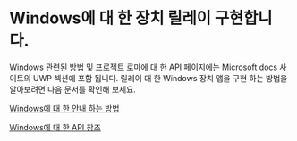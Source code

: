 # <a name="implementing-device-relay-for-windows"></a>Windows에 대 한 장치 릴레이 구현합니다.

Windows 관련된 방법 및 프로젝트 로마에 대 한 API 페이지에는 Microsoft docs 사이트의 UWP 섹션에 포함 됩니다. 릴레이 대 한 Windows 장치 앱을 구현 하는 방법을 알아보려면 다음 문서를 확인해 보세요.

[Windows에 대 한 안내 하는 방법](https://docs.microsoft.com/windows/uwp/launch-resume/connected-apps-and-devices)

[Windows에 대 한 API 참조](https://docs.microsoft.com/uwp/api/Windows.System.RemoteSystems)